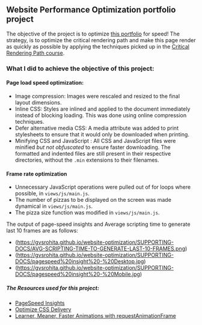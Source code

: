 ## Website Performance Optimization portfolio project

The objective of the project is to optimize [this portfolio](https://github.com/udacity/frontend-nanodegree-mobile-portfolio) for speed! The strategy, is to optimize the critical rendering path and make this page render as quickly as possible by applying the techniques picked up in the [Critical Rendering Path course](https://www.udacity.com/course/ud884).

### What I did to achieve the objective of this project:

#### Page load speed optimization:

* Image compression: Images were rescaled and resized to the final layout dimensions.
* Inline CSS: Styles are inlined and applied to the document immediately instead
 of blocking loading. This was done using online compression techniques.
* Defer alternative media CSS: A media attribute was added to print stylesheets
 to ensure that it would only be downloaded when printing.
* Minifying CSS and JavaScript : All CSS and JavaScript files were minified
 _but not obfuscated_ to ensure faster downloading. The formatted and indented
 files are still present in their respective directories, without the
 `.min` extensions to their filenames.

#### Frame rate optimization

* Unnecessary JavaScript operations were pulled out of for loops where possible,
 in `views/js/main.js`.
* The number of pizzas to be displayed on the screen was made dynamical in `views/js/main.js`.
* The pizza size function was modified in `views/js/main.js`.

The output of page-speed insights and Average scripting time to generate last 10 frames are as follows:
* (https://gvsrohita.github.io/website-optimization/SUPPORTING-DOCS/AVG-SCRIPTING-TIME-TO-GENERATE-LAST-10-FRAMES.png)
* (https://gvsrohita.github.io/website-optimization/SUPPORTING-DOCS/pagespeed%20insight%20-%20Desktop.jpg)
* (https://gvsrohita.github.io/website-optimization/SUPPORTING-DOCS/pagespeed%20insight%20-%20Mobile.jpg)

##### The Resources used for this project:

* [PageSpeed Insights](https://developers.google.com/speed/pagespeed/insights/)
* [Optimize CSS Delivery](https://developers.google.com/speed/docs/insights/OptimizeCSSDelivery)
* [Learner, Meaner, Faster Animations with requestAnimationFrame](https://www.html5rocks.com/en/tutorials/speed/animations/)
